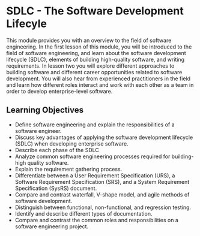 # SDLC - The Software Development Lifecyle

This module provides you with an overview to the field of software engineering. In the first lesson of this module, you will be introduced to the field of software engineering, and learn about the software development lifecycle (SDLC), elements of building high-quality software, and writing requirements. In lesson two you will explore different approaches to building software and different career opportunities related to software development. You will also hear from experienced practitioners in the field and learn how different roles interact and work with each other as a team in order to develop enterprise-level software.

## Learning Objectives

- Define software engineering and explain the responsibilities of a software engineer.
- Discuss key advantages of applying the software development lifecycle (SDLC) when developing enterprise software.
- Describe each phase of the SDLC
- Analyze common software engineering processes required for building-high quality software.
- Explain the requirement gathering process.
- Differentiate between a User Requirement Specification (URS), a Software Requirement Specification (SRS), and a System Requirement Specification (SysRS) document.
- Compare and contrast waterfall, V-shape model, and agile methods of software development.
- Distinguish between functional, non-functional, and regression testing.
- Identify and describe different types of documentation.
- Compare and contrast the common roles and responsibilities on a software engineering project.